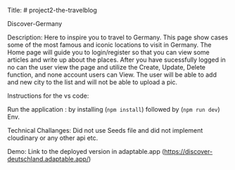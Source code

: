 Title: # project2-the-travelblog

Discover-Germany

Description: Here to inspire you to travel to Germany.
              This page show cases some of the most famous and iconic locations to visit in Germany.
              The Home page will guide you to login/register so that you can view some articles and write up about the places.
              After you have sucessfully logged in no can the user view the page and utilize the Create, Update, Delete function, and none account users can View. 
              The user will be able to add and new city to the list and will not be able to upload a pic. 
              
              

              
Instructions for the vs code:

Run the application : by installing (`npm install`)
followed by (`npm run dev`)
Env. 


Technical Challanges:
Did not use Seeds file and did not implement cloudinary or any other api etc.

Demo:
Link to the deployed version in adaptable.app (https://discover-deutschland.adaptable.app/)




